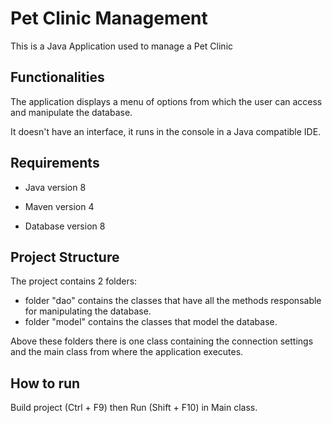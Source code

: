 # Pet Clinic Management

This is a Java Application used to manage a Pet Clinic

## Functionalities

The application displays a menu of options from which the user can access and manipulate the database.

It doesn't have an interface, it runs in the console in a Java compatible IDE.


## Requirements

- Java version 8

- Maven version 4

- Database version 8


## Project Structure

The project contains 2 folders: 
- folder "dao" contains the classes that have all the methods responsable for manipulating the database.
- folder "model" contains the classes that model the database.

Above these folders there is one class containing the connection settings and the main class from where the application executes.


## How to run
Build project (Ctrl + F9) then Run (Shift + F10) in Main class.
